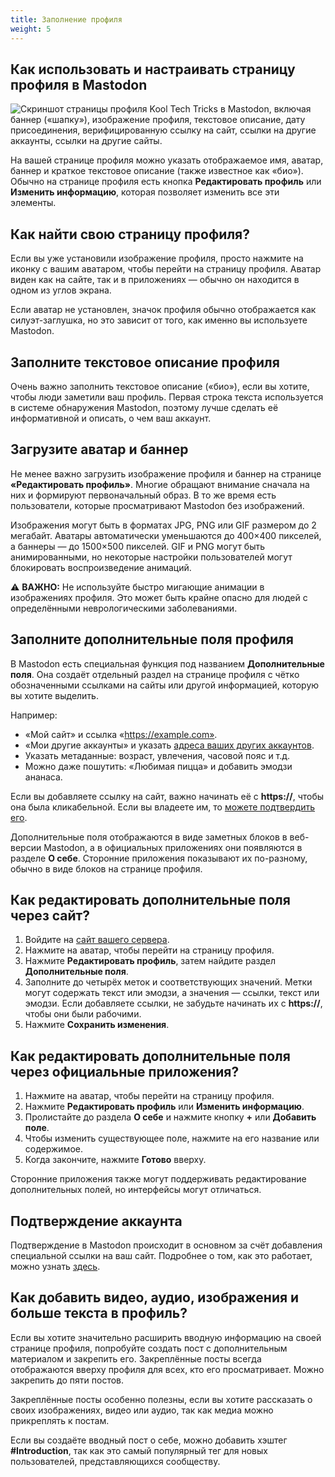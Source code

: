 ```yaml
---
title: Заполнение профиля
weight: 5
---
```


## Как использовать и настраивать страницу профиля в Mastodon

<!-- todo: заменить на профиль FediFAQ, когда будет создан и достаточно наполнен -->
![Скриншот страницы профиля Kool Tech Tricks в Mastodon, включая баннер («шапку»), изображение профиля, текстовое описание, дату присоединения, верифицированную ссылку на сайт, ссылки на другие аккаунты, ссылки на другие сайты.](/assets/profilemasto.png)

На вашей странице профиля можно указать отображаемое имя, аватар, баннер и краткое текстовое описание (также известное как «био»). Обычно на странице профиля есть кнопка **Редактировать профиль** или **Изменить информацию**, которая позволяет изменить все эти элементы.

## Как найти свою страницу профиля?

Если вы уже установили изображение профиля, просто нажмите на иконку с вашим аватаром, чтобы перейти на страницу профиля. Аватар виден как на сайте, так и в приложениях — обычно он находится в одном из углов экрана.

Если аватар не установлен, значок профиля обычно отображается как силуэт-заглушка, но это зависит от того, как именно вы используете Mastodon.

## Заполните текстовое описание профиля

Очень важно заполнить текстовое описание («био»), если вы хотите, чтобы люди заметили ваш профиль. Первая строка текста используется в системе обнаружения Mastodon, поэтому лучше сделать её информативной и описать, о чем ваш аккаунт.

## Загрузите аватар и баннер

Не менее важно загрузить изображение профиля и баннер на странице
**«Редактировать профиль»**. Многие обращают внимание сначала на них и
формируют первоначальный образ. В то же время есть пользователи, которые
просматривают Mastodon без изображений.

Изображения могут быть в форматах JPG, PNG или GIF размером до 2 мегабайт. Аватары автоматически уменьшаются до 400×400 пикселей, а баннеры — до 1500×500 пикселей. GIF и PNG могут быть анимированными, но некоторые настройки пользователей могут блокировать воспроизведение анимаций.

⚠️ **ВАЖНО:** Не используйте быстро мигающие анимации в изображениях профиля. Это может быть крайне опасно для людей с определёнными неврологическими заболеваниями.

## Заполните дополнительные поля профиля

В Mastodon есть специальная функция под названием **Дополнительные поля**. Она
создаёт отдельный раздел на странице профиля с чётко обозначенными ссылками на
сайты или другой информацией, которую вы хотите выделить.

Например:
- «Мой сайт» и ссылка «https://example.com».
- «Мои другие аккаунты» и указать [адреса ваших других аккаунтов](/quick-start/share-account).
- Указать метаданные: возраст, увлечения, часовой пояс и т.д.
- Можно даже пошутить: «Любимая пицца» и добавить эмодзи ананаса.

Если вы добавляете ссылку на сайт, важно начинать её с **https://**, чтобы она
была кликабельной. Если вы владеете им, то [можете подтвердить его](/quick-start/verify-account).

Дополнительные поля отображаются в виде заметных блоков в веб-версии Mastodon, а в официальных приложениях они появляются в разделе **О себе**. Сторонние приложения показывают их по-разному, обычно в виде блоков на странице профиля.

## Как редактировать дополнительные поля через сайт?

1. Войдите на [сайт вашего сервера](/quick-start/using-server-site).
2. Нажмите на аватар, чтобы перейти на страницу профиля.
3. Нажмите **Редактировать профиль**, затем найдите раздел **Дополнительные поля**.
4. Заполните до четырёх меток и соответствующих значений. Метки могут содержать текст или эмодзи, а значения — ссылки, текст или эмодзи. Если добавляете ссылки, не забудьте начинать их с **https://**, чтобы они были рабочими.
5. Нажмите **Сохранить изменения**.

## Как редактировать дополнительные поля через официальные приложения?

1. Нажмите на аватар, чтобы перейти на страницу профиля.
2. Нажмите **Редактировать профиль** или **Изменить информацию**.
3. Пролистайте до раздела **О себе** и нажмите кнопку **+** или **Добавить поле**.
4. Чтобы изменить существующее поле, нажмите на его название или содержимое.
5. Когда закончите, нажмите **Готово** вверху.

Сторонние приложения также могут поддерживать редактирование дополнительных полей, но интерфейсы могут отличаться.

## Подтверждение аккаунта

Подтверждение в Mastodon происходит в основном за счёт добавления специальной ссылки на ваш сайт. Подробнее о том, как это работает, можно узнать [здесь](/quick-start/verify-account).

## Как добавить видео, аудио, изображения и больше текста в профиль?

Если вы хотите значительно расширить вводную информацию на своей странице профиля, попробуйте создать пост с дополнительным материалом и закрепить его. Закреплённые посты всегда отображаются вверху профиля для всех, кто его просматривает. Можно закрепить до пяти постов.

Закреплённые посты особенно полезны, если вы хотите рассказать о своих изображениях, видео или аудио, так как медиа можно прикреплять к постам.

Если вы создаёте вводный пост о себе, можно добавить хэштег **#Introduction**, так как это самый популярный тег для новых пользователей, представляющихся сообществу.